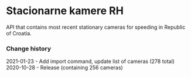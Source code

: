 # Stacionarne kamere RH

API that contains most recent stationary cameras for speeding in Republic of Croatia.

### Change history

2021-01-23 - Add import command, update list of cameras (278 total)  
2020-10-28 - Release (containing 256 cameras) 
